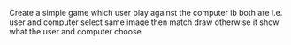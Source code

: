 Create a simple game which user play against the computer ib both are i.e. user and computer select same image then match draw otherwise it show what the user and computer choose
